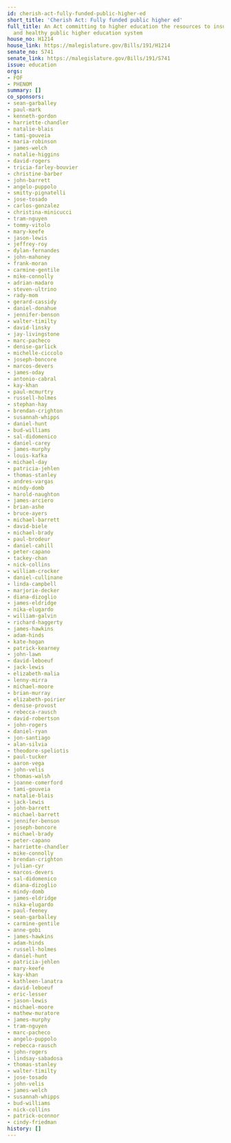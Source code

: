 ```yaml
---
id: cherish-act-fully-funded-public-higher-ed
short_title: 'Cherish Act: Fully funded public higher ed'
full_title: An Act committing to higher education the resources to insure a strong
  and healthy public higher education system
house_no: H1214
house_link: https://malegislature.gov/Bills/191/H1214
senate_no: S741
senate_link: https://malegislature.gov/Bills/191/S741
issue: education
orgs:
- FOF
- PHENOM
summary: []
co_sponsors:
- sean-garballey
- paul-mark
- kenneth-gordon
- harriette-chandler
- natalie-blais
- tami-gouveia
- maria-robinson
- james-welch
- natalie-higgins
- david-rogers
- tricia-farley-bouvier
- christine-barber
- john-barrett
- angelo-puppolo
- smitty-pignatelli
- jose-tosado
- carlos-gonzalez
- christina-minicucci
- tram-nguyen
- tommy-vitolo
- mary-keefe
- jason-lewis
- jeffrey-roy
- dylan-fernandes
- john-mahoney
- frank-moran
- carmine-gentile
- mike-connolly
- adrian-madaro
- steven-ultrino
- rady-mom
- gerard-cassidy
- daniel-donahue
- jennifer-benson
- walter-timilty
- david-linsky
- jay-livingstone
- marc-pacheco
- denise-garlick
- michelle-ciccolo
- joseph-boncore
- marcos-devers
- james-oday
- antonio-cabral
- kay-khan
- paul-mcmurtry
- russell-holmes
- stephan-hay
- brendan-crighton
- susannah-whipps
- daniel-hunt
- bud-williams
- sal-didomenico
- daniel-carey
- james-murphy
- louis-kafka
- michael-day
- patricia-jehlen
- thomas-stanley
- andres-vargas
- mindy-domb
- harold-naughton
- james-arciero
- brian-ashe
- bruce-ayers
- michael-barrett
- david-biele
- michael-brady
- paul-brodeur
- daniel-cahill
- peter-capano
- tackey-chan
- nick-collins
- william-crocker
- daniel-cullinane
- linda-campbell
- marjorie-decker
- diana-dizoglio
- james-eldridge
- nika-elugardo
- william-galvin
- richard-haggerty
- james-hawkins
- adam-hinds
- kate-hogan
- patrick-kearney
- john-lawn
- david-leboeuf
- jack-lewis
- elizabeth-malia
- lenny-mirra
- michael-moore
- brian-murray
- elizabeth-poirier
- denise-provost
- rebecca-rausch
- david-robertson
- john-rogers
- daniel-ryan
- jon-santiago
- alan-silvia
- theodore-speliotis
- paul-tucker
- aaron-vega
- john-velis
- thomas-walsh
- joanne-comerford
- tami-gouveia
- natalie-blais
- jack-lewis
- john-barrett
- michael-barrett
- jennifer-benson
- joseph-boncore
- michael-brady
- peter-capano
- harriette-chandler
- mike-connolly
- brendan-crighton
- julian-cyr
- marcos-devers
- sal-didomenico
- diana-dizoglio
- mindy-domb
- james-eldridge
- nika-elugardo
- paul-feeney
- sean-garballey
- carmine-gentile
- anne-gobi
- james-hawkins
- adam-hinds
- russell-holmes
- daniel-hunt
- patricia-jehlen
- mary-keefe
- kay-khan
- kathleen-lanatra
- david-leboeuf
- eric-lesser
- jason-lewis
- michael-moore
- mathew-muratore
- james-murphy
- tram-nguyen
- marc-pacheco
- angelo-puppolo
- rebecca-rausch
- john-rogers
- lindsay-sabadosa
- thomas-stanley
- walter-timilty
- jose-tosado
- john-velis
- james-welch
- susannah-whipps
- bud-williams
- nick-collins
- patrick-oconnor
- cindy-friedman
history: []
---
```

